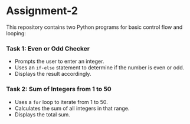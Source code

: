 # Assignment-2

This repository contains two Python programs for basic control flow and looping:

### Task 1: Even or Odd Checker
- Prompts the user to enter an integer.
- Uses an `if-else` statement to determine if the number is even or odd.
- Displays the result accordingly.

### Task 2: Sum of Integers from 1 to 50
- Uses a `for` loop to iterate from 1 to 50.
- Calculates the sum of all integers in that range.
- Displays the total sum.
